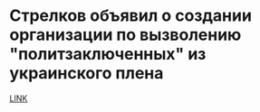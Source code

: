 # Стрелков объявил о создании организации по вызволению "политзаключенных" из украинского плена



[LINK](https://varlamov.ru/1656564.html)
